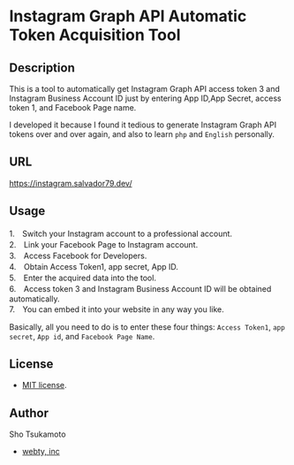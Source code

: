 # Instagram Graph API Automatic Token Acquisition Tool


## Description
This is a tool to automatically get Instagram Graph API access token 3 and Instagram Business Account ID just by entering App ID,App Secret, access token 1, and Facebook Page name.

I developed it because I found it tedious to generate Instagram Graph API tokens over and over again, and also to learn `php` and `English` personally.

## URL

https://instagram.salvador79.dev/

## Usage

1.　Switch your Instagram account to a professional account.  
2.　Link your Facebook Page to Instagram account.  
3.　Access Facebook for Developers.  
4.　Obtain Access Token1, app secret, App ID.  
5.　Enter the acquired data into the tool.   
6.　Access token 3 and Instagram Business Account ID will be obtained automatically.  
7.　You can embed it into your website in any way you like.

Basically, all you need to do is to enter these four things: `Access Token1`, `app secret`, `App id`, and `Facebook Page Name`.

## License
- [MIT license](https://en.wikipedia.org/wiki/MIT_License).

## Author
Sho Tsukamoto
- [webty, inc](https://webty.jp/staffblog/author/tsukamoto/)